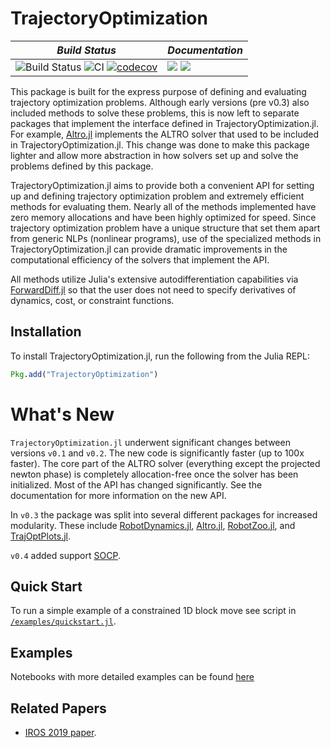 # TrajectoryOptimization

| *Build Status* | *Documentation* |
| -------------- | --------------- |
| ![Build Status](https://travis-ci.org/RoboticExplorationLab/TrajectoryOptimization.jl.svg?branch=master) ![CI](https://github.com/RoboticExplorationLab/TrajectoryOptimization.jl/workflows/CI/badge.svg) [![codecov](https://codecov.io/gh/RoboticExplorationLab/TrajectoryOptimization.jl/branch/master/graph/badge.svg)](https://codecov.io/gh/RoboticExplorationLab/TrajectoryOptimization.jl) | [![](https://img.shields.io/badge/docs-dev-blue.svg)](https://RoboticExplorationLab.github.io/TrajectoryOptimization.jl/dev) [![](https://img.shields.io/badge/docs-stable-blue.svg)](https://RoboticExplorationLab.github.io/TrajectoryOptimization.jl/stable) |

This package is built for the express purpose of defining and evaluating trajectory optimization problems. Although early versions (pre v0.3) also included methods to solve these problems, this is now left to separate packages that implement the interface defined in TrajectoryOptimization.jl. For example, [Altro.jl](https://github.com/RoboticExplorationLab/Altro.jl) implements the ALTRO solver that used to be included in TrajectoryOptimization.jl. This change was done to make this package lighter and allow more abstraction in how solvers set up and solve the problems defined by this package.

TrajectoryOptimization.jl aims to provide both a convenient API for setting up and defining trajectory optimization problem and extremely efficient methods for evaluating them. Nearly all of the methods implemented have zero memory allocations and have been highly optimized for speed. Since trajectory optimization problem have a unique structure that set them apart from generic NLPs (nonlinear programs), use of the specialized methods in TrajectoryOptimization.jl can provide dramatic improvements in the computational efficiency of the solvers that implement the API.

All methods utilize Julia's extensive autodifferentiation capabilities via [ForwardDiff.jl](http://www.juliadiff.org/ForwardDiff.jl/) so that the user does not need to specify derivatives of dynamics, cost, or constraint functions.

## Installation
To install TrajectoryOptimization.jl, run the following from the Julia REPL:
```julia
Pkg.add("TrajectoryOptimization")
```

# What's New
`TrajectoryOptimization.jl` underwent significant changes between versions `v0.1` and `v0.2`. The new code is significantly faster (up to 100x faster). The core part of the ALTRO solver (everything except the projected newton phase) is completely allocation-free once the solver has been initialized. Most of the API has changed significantly. See the documentation for more information on the new API.

In `v0.3` the package was split into several different packages for increased modularity. These include [RobotDynamics.jl](https://github.com/RoboticExplorationLab/RobotDynamics.jl), [Altro.jl](https://github.com/RoboticExplorationLab/Altro.jl), [RobotZoo.jl](https://github.com/bjack205/RobotZoo.jl), and [TrajOptPlots.jl](https://github.com/RoboticExplorationLab/TrajOptPlots.jl).

`v0.4` added support [SOCP](https://en.wikipedia.org/wiki/Second-order_cone_programming). 

## Quick Start
To run a simple example of a constrained 1D block move see script in [`/examples/quickstart.jl`](https://github.com/RoboticExplorationLab/TrajectoryOptimization.jl/blob/master/examples/quickstart.jl).

## Examples
Notebooks with more detailed examples can be found [here](https://github.com/RoboticExplorationLab/TrajectoryOptimization.jl/tree/master/examples)

## Related Papers
* [IROS 2019 paper](https://rexlab.stanford.edu/papers/altro-iros.pdf).

